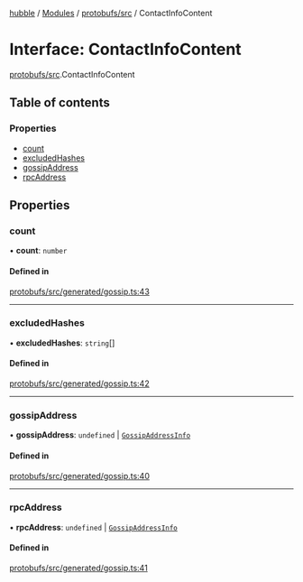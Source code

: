 [hubble](../README.md) / [Modules](../modules.md) / [protobufs/src](../modules/protobufs_src.md) / ContactInfoContent

# Interface: ContactInfoContent

[protobufs/src](../modules/protobufs_src.md).ContactInfoContent

## Table of contents

### Properties

- [count](protobufs_src.ContactInfoContent.md#count)
- [excludedHashes](protobufs_src.ContactInfoContent.md#excludedhashes)
- [gossipAddress](protobufs_src.ContactInfoContent.md#gossipaddress)
- [rpcAddress](protobufs_src.ContactInfoContent.md#rpcaddress)

## Properties

### count

• **count**: `number`

#### Defined in

[protobufs/src/generated/gossip.ts:43](https://github.com/vinliao/hubble/blob/b933e0c/packages/protobufs/src/generated/gossip.ts#L43)

___

### excludedHashes

• **excludedHashes**: `string`[]

#### Defined in

[protobufs/src/generated/gossip.ts:42](https://github.com/vinliao/hubble/blob/b933e0c/packages/protobufs/src/generated/gossip.ts#L42)

___

### gossipAddress

• **gossipAddress**: `undefined` \| [`GossipAddressInfo`](../modules/protobufs_src.md#gossipaddressinfo)

#### Defined in

[protobufs/src/generated/gossip.ts:40](https://github.com/vinliao/hubble/blob/b933e0c/packages/protobufs/src/generated/gossip.ts#L40)

___

### rpcAddress

• **rpcAddress**: `undefined` \| [`GossipAddressInfo`](../modules/protobufs_src.md#gossipaddressinfo)

#### Defined in

[protobufs/src/generated/gossip.ts:41](https://github.com/vinliao/hubble/blob/b933e0c/packages/protobufs/src/generated/gossip.ts#L41)
